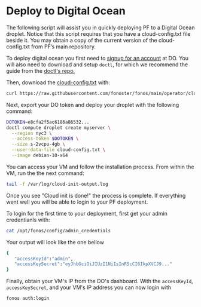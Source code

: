 # Deploy to Digital Ocean

The following script will assist you in quickly deploying PF to a Digital Ocean droplet. Notice that this script requires that you have a cloud-config.txt file beside it. You may obtain a copy of the current version of the cloud-config.txt from PF’s main repository.

To deploy digital ocean you first need to [signup for an account](https://www.digitalocean.com/?refcode=2962aa9e56a1&utm_campaign=Referral_Invite&utm_medium=Referral_Program&utm_source=CopyPaste) at DO. You will also need to download and setup `doctl`, for which we recommend the guide from the [doctl's repo.](https://github.com/digitalocean/doctl/blob/main/README.md#authenticating-with-digitalocean)

Then, download the [cloud-config.txt](https://raw.githubusercontent.com/fonoster/fonos/main/operator/cloud-config.txt) with:

```bash
curl https://raw.githubusercontent.com/fonoster/fonos/main/operator/cloud-config.txt -o cloud-config.txt
```

Next, export your DO token and deploy your droplet with the following command:

```bash
DOTOKEN=e8cfa2f5ac6186a86532...
doctl compute droplet create myserver \
  --region nyc3 \
  --access-token $DOTOKEN \
  --size s-2vcpu-4gb \
  --user-data-file cloud-config.txt \
  --image debian-10-x64
```

You can access your VM and follow the installation process. From within the VM, run the the next command:

```bash
tail -f /var/log/cloud-init-output.log
```

Once you see "Cloud init is done!" the process is complete. If everything went well you will be able to login to your PF deployment.

To login for the first time to your deployment, first get your admin credentianls with:

```bash
cat /opt/fonos/config/admin_credentials
```

Your output will look like the one bellow

```bash
{
   "accessKeyId":"admin",
   "accessKeySecret":"eyJhbGciOiJIUzI1NiIsInR5cCI6IkpXVCJ9..."
}
```

Finally, obtain your VM's IP from the DO's dashboard. With the `accessKeyId`, `accessKeySecret`, and your VM's IP address you can now login with

```bash
fonos auth:login
```
